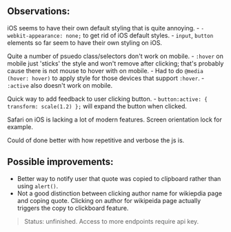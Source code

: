## Observations:

iOS seems to have their own default styling that is quite annoying. - `-webkit-appearance: none;` to get rid of iOS default styles. - `input`, `button` elements so far seem to have their own styling on iOS.

Quite a number of psuedo class/selectors don't work on mobile. - `:hover` on mobile just 'sticks' the style and won't remove after clicking; that's probably cause there is not mouse to hover with on mobile. - Had to do `@media (hover: hover)` to apply style for those devices that support `:hover`. - `:active` also doesn't work on mobile.

Quick way to add feedback to user clicking button. - `button:active: { transform: scale(1.2) };` will expand the button when clicked.

Safari on iOS is lacking a lot of modern features. Screen orientation lock for example.

Could of done better with how repetitive and verbose the js is.

## Possible improvements:

-   Better way to notify user that quote was copied to clipboard rather than using `alert()`.
-   Not a good distinction between clicking author name for wikiepdia page and coping quote. Clicking on author for wikipeida page actually triggers the copy to clickboard feature.

> Status: unfinished. Access to more endpoints require api key.
